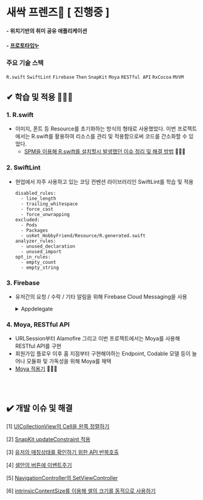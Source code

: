 # 새싹 프렌즈🌱 [ 진행중 ]
#### - 위치기반의 취미 공유 애플리케이션 
#### - [프로토타입✨](https://www.figma.com/file/lr65iNqhERfPv7SGp267KB/SeSAC?node-id=27%3A1397)
### 주요 기술 스택
`R.swift` `SwiftLint` `Firebase` `Then` `SnapKit` `Moya` `RESTful API` `RxCocoa` `MVVM` 

##  ✔ 학습 및 적용 🏃🏻‍♂️

### 1. R.swift
  * 이미지, 폰트 등 Resource를 초기화하는 방식의 형태로 사용했었다. 이번 프로젝트에서는 R.swift를 활용하여 리소스를 관리 및 적용함으로써 코드를 간소화할 수 있었다.
    * [SPM을 이용해 R.swift를 설치할시 발생했던 이슈 정리 및 해결 방법](https://pooh-footprints.tistory.com/38) 🏋🏻‍♀️

### 2. SwiftLint
  * 현업에서 자주 사용하고 있는 코딩 컨벤션 라이브러리인 SwiftLint를 학습 및 적용

    ```
    disabled_rules:
      - line_length
      - trailing_whitespace
      - force_cast
      - force_unwrapping
    excluded:
      - Pods
      - Packages
      - usKet_HobbyFriend/Resource/R.generated.swift
    analyzer_rules:
      - unused_declaration
      - unused_import
    opt_in_rules:
      - empty_count
      - empty_string
    ```
    
### 3. Firebase

  * 유저간의 요청 / 수락 / 기타 알림을 위해 Firebase Cloud Messaging을 사용

      <details>
      <summary> Appdelegate </summary>
      <div markdown="1">    
        
      * UNUserNotificationCenter를 이용해 알림 등록  

        ```swift
          import Firebase

          @main
          class AppDelegate: UIResponder, UIApplicationDelegate {

            func application(_ application: UIApplication, didFinishLaunchingWithOptions launchOptions: [UIApplication.LaunchOptionsKey: Any]?) -> Bool {

                FirebaseApp.configure()

                UNUserNotificationCenter.current().delegate = self
                Messaging.messaging().delegate = self

                UNUserNotificationCenter.current().requestAuthorization(options: [.alert, .badge, .sound]) { _, _ in }

                application.registerForRemoteNotifications()

                ···

            }
        ```
        
       * extension Appdelegate : MessagingDelegate,UNUserNotificationCenterDelegate 채택 
          * Messaging 함수 -> FCM 토큰을 UserDefaults로 관리
        
            ```swift
              extension AppDelegate: MessagingDelegate {

                    func messaging(_ messaging: Messaging, didReceiveRegistrationToken fcmToken: String?) {

                        lazy var signup = Helper()

                        guard let fcmToken = fcmToken else {
                            signup.registerUserData(userDataType: .FCMtoken, variable: "None")
                            return
                        }
                        signup.registerUserData(userDataType: .FCMtoken, variable: fcmToken)

                    }

                    func application(_ application: UIApplication, didReceiveRemoteNotification userInfo: [AnyHashable: Any],
                                         fetchCompletionHandler completionHandler: @escaping (UIBackgroundFetchResult) -> Void) {

                            completionHandler(UIBackgroundFetchResult.newData)
                     }
                }

                extension AppDelegate: UNUserNotificationCenterDelegate {

                    func userNotificationCenter(_ center: UNUserNotificationCenter, willPresent notification: UNNotification, withCompletionHandler                                        completionHandler: @escaping (UNNotificationPresentationOptions) -> Void) {
                        completionHandler([ .banner, .badge, .sound])
                    }

                    func userNotificationCenter(_ center: UNUserNotificationCenter, didReceive response: UNNotificationResponse, withCompletionHandler                                   completionHandler: @escaping () -> Void) {
                        completionHandler()
                    }
                }
            ```
        
      </div>
      </details>
    
### 4. Moya, RESTful API
  * URLSession부터 Alamofire 그리고 이번 프로젝트에서는 Moya를 사용해 RESTful API를 구현
  * 회원가입 플로우 이후 홈 지점부터 구현해야하는 Endpoint, Codable 모델 등이 늘어나 모듈화 및 가독성을 위해 Moya를 채택
  * [Moya 적용기](https://pooh-footprints.tistory.com/39) 🏋🏻‍♀️


<br></br>


## ✔️ 개발 이슈 및 해결

[1] [UICollectionView의 Cell을 왼쪽 정렬하기](https://pooh-footprints.tistory.com/43)

[2] [SnapKit updateConstraint 적용](https://pooh-footprints.tistory.com/44)

[3] [유저의 매칭상태를 확인하기 위한 API 반복호출](https://pooh-footprints.tistory.com/45)

[4] [셀안의 버튼에 이벤트주기](https://pooh-footprints.tistory.com/46)

[5] [NavigationController의 SetViewController](https://pooh-footprints.tistory.com/47)

[6] [intrinsicContentSize를 이용해 셀의 크기를 동적으로 사용하기](https://pooh-footprints.tistory.com/50)
